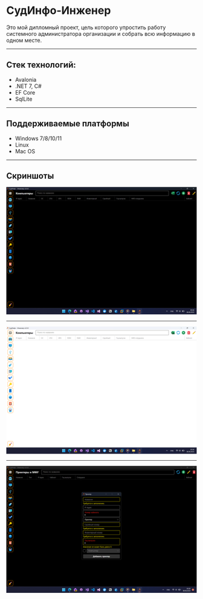 # СудИнфо-Инженер 
Это мой дипломный проект, цель которого упростить работу системного администратора организации и собрать всю информацию в одном месте.
***
## Стек технологий:
* Avalonia
* .NET 7, C#
* EF Core
* SqlLite
***
## Поддерживаемые платформы
* Windows 7/8/10/11
* Linux
* Mac OS
***
## Скриншоты
![Тёмная тема](preview/screenshots/DarkComputersPage.png)
***
![Светлая тема](preview/screenshots/LightComputersPage.png)
***
![Окно добавления компьютера](preview/screenshots/DarkAddComputerWindow.png)
